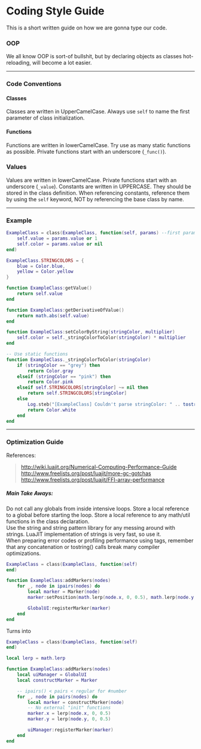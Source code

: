 # Coding Style Guide
This is a short written guide on how we are gonna type our code.

### OOP
We all know OOP is sort-of bullshit, but by declaring objects as classes hot-reloading, will become a lot easier.

***
### Code Conventions
#### Classes
Classes are written in UpperCamelCase. Always use ```self``` to name the first parameter of class initialization.
#### Functions
Functions are written in lowerCamelCase. Try use as many static functions as possible. Private functions start with an underscore (```_func()```).
### Values
Values are written in lowerCamelCase. Private functions start with an underscore (```_value```).
Constants are written in UPPERCASE. They should be stored in the class definition. When referencing constants, reference them by using the ```self``` keyword, NOT by referencing the base class by name.

***
### Example
```lua
ExampleClass = class(ExampleClass, function(self, params) --first parameter: "self"
	self.value = params.value or 1
	self.color = params.value or nil
end)

ExampleClass.STRINGCOLORS = {
	blue = Color.blue,
	yellow = Color.yellow
}

function ExampleClass:getValue()
	return self.value
end

function ExampleClass:getDerivativeOfValue()
	return math.abs(self.value)
end

function ExampleClass:setColorByString(stringColor, multiplier)
	self.color = self._stringColorToColor(stringColor) * multiplier
end

-- Use static functions
function ExampleClass._stringColorToColor(stringColor)
	if (stringColor == "grey") then
		return Color.gray
	elseif (stringColor == "pink") then
		return Color.pink
	elseif self.STRINGCOLORS[stringColor] ~= nil then
		return self.STRINGCOLORS[stringColor]
	else
		Log.steb("[ExampleClass] Couldn't parse stringColor: " .. tostring(stringColor))
		return Color.white
	end
end

```

***
### Optimization Guide
References:
>http://wiki.luajit.org/Numerical-Computing-Performance-Guide  
>http://www.freelists.org/post/luajit/more-gc-gotchas  
>http://www.freelists.org/post/luajit/FFI-array-performance  

##### Main Take Aways:
Do not call any globals from inside intensive loops. Store a local reference to a global before starting the loop. Store a local reference to any math/util functions in the class declaration.  
Use the string and string pattern library for any messing around with strings. LuaJIT implementation of strings is very fast, so use it.  
When preparing error codes or profiling performance using tags, remember that any concatenation or tostring() calls break many compiler optimizations.


```lua
ExampleClass = class(ExampleClass, function(self)
end)

function ExampleClass:addMarkers(nodes)
	for _, node in ipairs(nodes) do
		local marker = Marker(node)
		marker:setPosition(math.lerp(node.x, 0, 0.5), math.lerp(node.y, 0, 0.5))

		GlobalUI:registerMarker(marker)
	end
end

```

Turns into

```lua
ExampleClass = class(ExampleClass, function(self)
end)

local lerp = math.lerp

function ExampleClass:addMarkers(nodes)
	local uiManager = GlobalUI
	local constructMarker = Marker

	-- ipairs() < pairs < regular for #number
	for _, node in pairs(nodes) do
		local marker = constructMarker(node)
		-- No external "init" functions
		marker.x = lerp(node.x, 0, 0.5)
		marker.y = lerp(node.y, 0, 0.5)

		uiManager:registerMarker(marker)
	end
end

```
